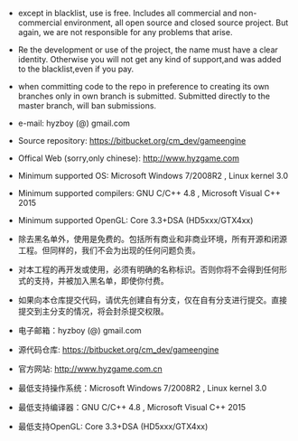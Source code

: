 ﻿* except in blacklist, use is free. Includes all commercial and non-commercial environment,
    all open source and closed source project. But again, we are not responsible for any problems that arise.

* Re the development or use of the project, the name must have a clear identity.
    Otherwise you will not get any kind of support,and was added to the blacklist,even if you pay.

* when committing code to the repo in preference to creating its own branches only in own branch is submitted.
    Submitted directly to the master branch, will ban submissions.

* e-mail: hyzboy (@) gmail.com
* Source repository: https://bitbucket.org/cm_dev/gameengine
* Offical Web (sorry,only chinese): http://www.hyzgame.com

* Minimum supported OS: Microsoft Windows 7/2008R2 , Linux kernel 3.0
* Minimum supported compilers: GNU C/C++ 4.8 , Microsoft Visual C++ 2015
* Minimum supported OpenGL: Core 3.3+DSA (HD5xxx/GTX4xx)


* 除去黑名单外，使用是免费的。包括所有商业和非商业环境，所有开源和闭源工程。但同样的，我们不会为出现的任何问题负责。
* 对本工程的再开发或使用，必须有明确的名称标识。否则你将不会得到任何形式的支持，并被加入黑名单，即使你付费。
* 如果向本仓库提交代码，请优先创建自有分支，仅在自有分支进行提交。直接提交到主分支的情况，将会封杀提交权限。
* 电子邮箱：hyzboy (@) gmail.com
* 源代码仓库: https://bitbucket.org/cm_dev/gameengine
* 官方网站: http://www.hyzgame.com.cn

* 最低支持操作系统：Microsoft Windows 7/2008R2 , Linux kernel 3.0
* 最低支持编译器：GNU C/C++ 4.8 , Microsoft Visual C++ 2015
* 最低支持OpenGL: Core 3.3+DSA (HD5xxx/GTX4xx)
